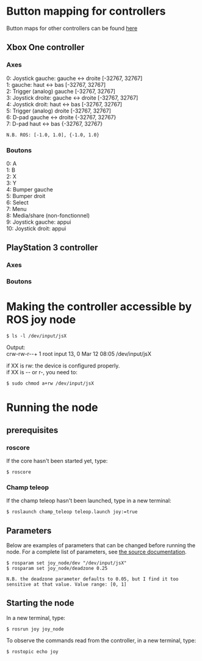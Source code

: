 # Button mapping for controllers

Button maps for other controllers can be found [here](http://wiki.ros.org/joy#Application)

## Xbox One controller

### Axes

0: Joystick gauche: gauche <-> droite \[-32767, 32767\]  
1: gauche: haut <-> bas \[-32767, 32767\]  
2: Trigger (analog) gauche \[-32767, 32767\]  
3: Joystick droite: gauche <-> droite \[-32767, 32767\]  
4: Joystick droit: haut <-> bas \[-32767, 32767\]  
5: Trigger (analog) droite \[-32767, 32767\]  
6: D-pad gauche <-> droite {-32767, 32767}  
7: D-pad haut <-> bas {-32767, 32767}

	N.B. ROS: [-1.0, 1.0], {-1.0, 1.0}

### Boutons

0: A  
1: B  
2: X  
3: Y  
4: Bumper gauche  
5: Bumper droit  
6: Select  
7: Menu  
8: Media/share (non-fonctionnel)  
9: Joystick gauche: appui  
10: Joystick droit: appui  

## PlayStation 3 controller

### Axes

### Boutons

# Making the controller accessible by ROS joy node

```console
$ ls -l /dev/input/jsX
```

Output:  
	crw-rw-r--+ 1 root input 13, 0 Mar 12 08:05 /dev/input/jsX

if XX is rw: the device is configured properly.  
if XX is -- or r-, you need to:

```console
$ sudo chmod a+rw /dev/input/jsX
```

# Running the node

## prerequisites

### roscore

If the core hasn't been started yet, type:

```console
$ roscore
```

### Champ teleop

If the champ teleop hasn't been launched, type in a new terminal:

```console
$ roslaunch champ_teleop teleop.launch joy:=true
```

## Parameters

Below are examples of parameters that can be changed before running the node. For a complete list of parameters, see [the source documentation](http://wiki.ros.org/joy#Parameters).

```console
$ rosparam set joy_node/dev "/dev/input/jsX"
$ rosparam set joy_node/deadzone 0.25
```

    N.B. the deadzone parameter defaults to 0.05, but I find it too sensitive at that value. Value range: [0, 1]

## Starting the node

In a new terminal, type:

```console
$ rosrun joy joy_node
```

To observe the commands read from the controller, in a new terminal, type:

```console
$ rostopic echo joy
```
